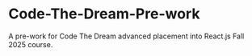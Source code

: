 # Code-The-Dream-Pre-work
A pre-work for Code The Dream advanced placement into React.js Fall 2025 course. 
